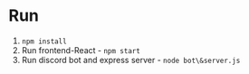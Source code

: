 # Run
1. `npm install`
2. Run frontend-React - `npm start`
3. Run discord bot and express server - `node bot\&server.js`